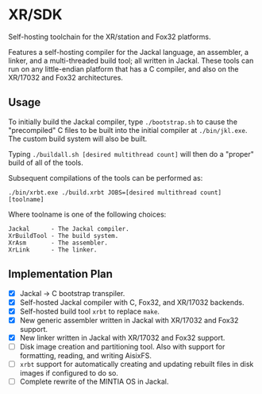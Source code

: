 # XR/SDK

Self-hosting toolchain for the XR/station and Fox32 platforms.

Features a self-hosting compiler for the Jackal language, an assembler, a linker, and a multi-threaded build tool; all written in Jackal. These tools can run on any little-endian platform that has a C compiler, and also on the XR/17032 and Fox32 architectures.

## Usage

To initially build the Jackal compiler, type `./bootstrap.sh` to cause the "precompiled" C files to be built into the initial compiler at `./bin/jkl.exe`. The custom build system will also be built.

Typing `./buildall.sh [desired multithread count]` will then do a "proper" build of all of the tools.

Subsequent compilations of the tools can be performed as:

```
./bin/xrbt.exe ./build.xrbt JOBS=[desired multithread count] [toolname]
```

Where toolname is one of the following choices:

```
Jackal      - The Jackal compiler.
XrBuildTool - The build system.
XrAsm       - The assembler.
XrLink      - The linker.
```

## Implementation Plan

- [x] Jackal -> C bootstrap transpiler.
- [x] Self-hosted Jackal compiler with C, Fox32, and XR/17032 backends.
- [x] Self-hosted build tool `xrbt` to replace `make`.
- [x] New generic assembler written in Jackal with XR/17032 and Fox32 support.
- [x] New linker written in Jackal with XR/17032 and Fox32 support.
- [ ] Disk image creation and partitioning tool. Also with support for formatting, reading, and writing AisixFS.
- [ ] `xrbt` support for automatically creating and updating rebuilt files in disk images if configured to do so.
- [ ] Complete rewrite of the MINTIA OS in Jackal.
